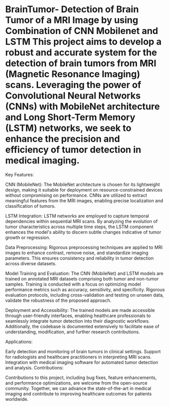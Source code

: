 # BrainTumor- Detection of Brain Tumor of a MRI Image by using Combination of CNN Mobilenet and LSTM This project aims to develop a robust and accurate system for the detection of brain tumors from MRI (Magnetic Resonance Imaging) scans. Leveraging the power of Convolutional Neural Networks (CNNs) with MobileNet architecture and Long Short-Term Memory (LSTM) networks, we seek to enhance the precision and efficiency of tumor detection in medical imaging.

Key Features:

CNN (MobileNet): The MobileNet architecture is chosen for its lightweight design, making it suitable for deployment on resource-constrained devices without compromising on performance. CNNs are utilized to extract meaningful features from the MRI images, enabling precise localization and classification of tumors.

LSTM Integration: LSTM networks are employed to capture temporal dependencies within sequential MRI scans. By analyzing the evolution of tumor characteristics across multiple time steps, the LSTM component enhances the model's ability to discern subtle changes indicative of tumor growth or regression.

Data Preprocessing: Rigorous preprocessing techniques are applied to MRI images to enhance contrast, remove noise, and standardize imaging parameters. This ensures consistency and reliability in tumor detection across diverse datasets.

Model Training and Evaluation: The CNN (MobileNet) and LSTM models are trained on annotated MRI datasets comprising both tumor and non-tumor samples. Training is conducted with a focus on optimizing model performance metrics such as accuracy, sensitivity, and specificity. Rigorous evaluation protocols, including cross-validation and testing on unseen data, validate the robustness of the proposed approach.

Deployment and Accessibility: The trained models are made accessible through user-friendly interfaces, enabling healthcare professionals to seamlessly integrate tumor detection into their diagnostic workflows. Additionally, the codebase is documented extensively to facilitate ease of understanding, modification, and further research contributions.

Applications:

Early detection and monitoring of brain tumors in clinical settings. Support for radiologists and healthcare practitioners in interpreting MRI scans. Integration with medical imaging software for automated tumor detection and analysis. Contributions:

Contributions to this project, including bug fixes, feature enhancements, and performance optimizations, are welcome from the open-source community. Together, we can advance the state-of-the-art in medical imaging and contribute to improving healthcare outcomes for patients worldwide.

